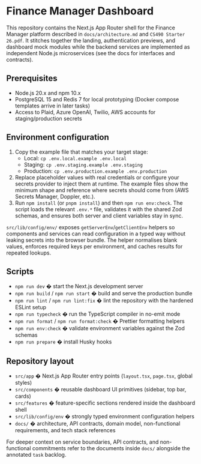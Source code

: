 # Finance Manager Dashboard

This repository contains the Next.js App Router shell for the Finance Manager platform described in `docs/architecture.md` and `CS490 Starter 26.pdf`. It stitches together the landing, authentication previews, and dashboard mock modules while the backend services are implemented as independent Node.js microservices (see the docs for interfaces and contracts).

## Prerequisites

- Node.js 20.x and npm 10.x
- PostgreSQL 15 and Redis 7 for local prototyping (Docker compose templates arrive in later tasks)
- Access to Plaid, Azure OpenAI, Twilio, AWS accounts for staging/production secrets

## Environment configuration

1. Copy the example file that matches your target stage:
   - Local: `cp .env.local.example .env.local`
   - Staging: `cp .env.staging.example .env.staging`
   - Production: `cp .env.production.example .env.production`
2. Replace placeholder values with real credentials or configure your secrets provider to inject them at runtime. The example files show the minimum shape and reference where secrets should come from (AWS Secrets Manager, Doppler, etc.).
3. Run `npm install` (or `pnpm install`) and then `npm run env:check`. The script loads the relevant `.env.*` file, validates it with the shared Zod schemas, and ensures both server and client variables stay in sync.

`src/lib/config/env/` exposes `getServerEnv`/`getClientEnv` helpers so components and services can read configuration in a typed way without leaking secrets into the browser bundle. The helper normalises blank values, enforces required keys per environment, and caches results for repeated lookups.

## Scripts

- `npm run dev` � start the Next.js development server
- `npm run build` / `npm run start` � build and serve the production bundle
- `npm run lint` / `npm run lint:fix` � lint the repository with the hardened ESLint setup
- `npm run typecheck` � run the TypeScript compiler in no-emit mode
- `npm run format` / `npm run format:check` � Prettier formatting helpers
- `npm run env:check` � validate environment variables against the Zod schemas
- `npm run prepare` � install Husky hooks

## Repository layout

- `src/app` � Next.js App Router entry points (`layout.tsx`, `page.tsx`, global styles)
- `src/components` � reusable dashboard UI primitives (sidebar, top bar, cards)
- `src/features` � feature-specific sections rendered inside the dashboard shell
- `src/lib/config/env` � strongly typed environment configuration helpers
- `docs/` � architecture, API contracts, domain model, non-functional requirements, and tech stack references

For deeper context on service boundaries, API contracts, and non-functional commitments refer to the documents inside `docs/` alongside the annotated `task` backlog.
